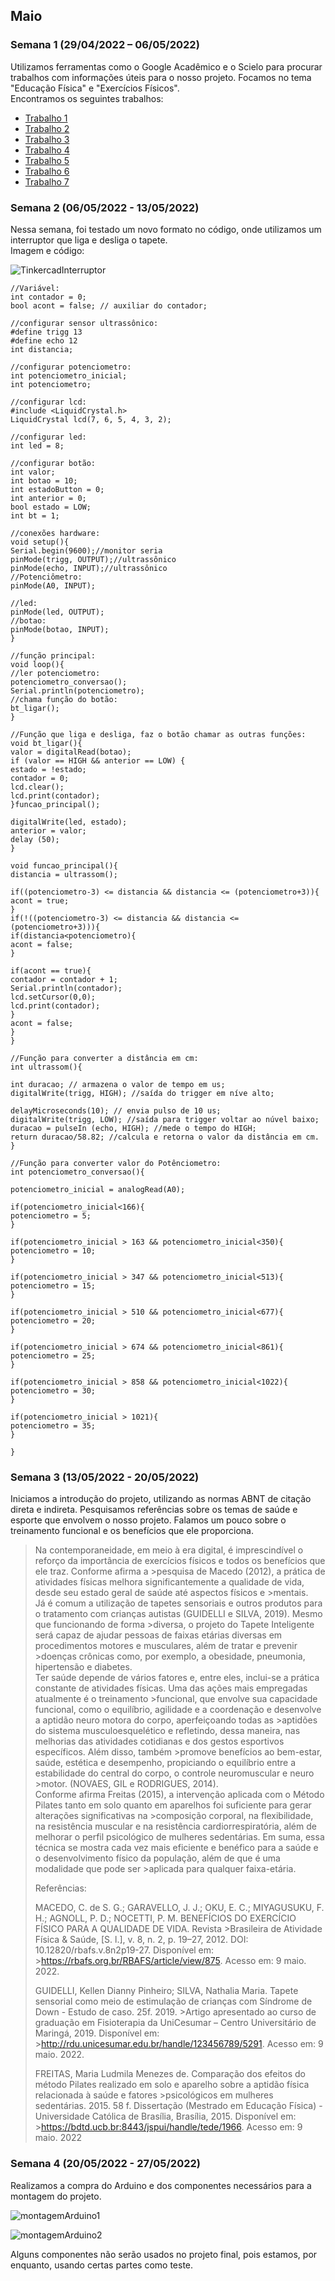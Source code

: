 ## Maio
### Semana 1 (29/04/2022 – 06/05/2022)
Utilizamos ferramentas como o Google Acadêmico e o Scielo para procurar trabalhos com informações úteis para o nosso projeto.
Focamos no tema "Educação Física" e "Exercícios Físicos".  
Encontramos os seguintes trabalhos:
- [Trabalho 1](http://rdu.unicesumar.edu.br/handle/123456789/5291)  
- [Trabalho 2](https://dl.acm.org/doi/abs/10.1145/2632048.2636088)
- [Trabalho 3](https://revista.uniandrade.br/index.php/revistauniandrade/article/view/136)  
- [Trabalho 4](https://rbafs.org.br/RBAFS/article/view/875/1153)
- [Trabalho 5](https://ubibliorum.ubi.pt/handle/10400.6/10182)
- [Trabalho 6](https://www.scielo.br/j/rbem/a/R46f6xRQ35WDwpmM53bHHzd/?lang=pt)
- [Trabalho 7](https://www.scielo.br/j/rbme/a/jRn4KrPT5r6WbG3Q4CWXsgt/?lang=pt)

### Semana 2 (06/05/2022 - 13/05/2022)
Nessa semana, foi testado um novo formato no código, onde utilizamos um interruptor que liga e desliga o tapete.  
Imagem e código:

![TinkercadInterruptor](./img/mai_01.png)  

```
//Variável:
int contador = 0;
bool acont = false; // auxiliar do contador;

//configurar sensor ultrassônico:
#define trigg 13
#define echo 12
int distancia;

//configurar potenciometro:
int potenciometro_inicial;
int potenciometro;

//configurar lcd:
#include <LiquidCrystal.h>
LiquidCrystal lcd(7, 6, 5, 4, 3, 2);

//configurar led:
int led = 8;

//configurar botão:
int valor;
int botao = 10;
int estadoButton = 0;
int anterior = 0;
bool estado = LOW;
int bt = 1;

//conexões hardware:
void setup(){
Serial.begin(9600);//monitor seria
pinMode(trigg, OUTPUT);//ultrassônico
pinMode(echo, INPUT);//ultrassônico
//Potenciômetro:
pinMode(A0, INPUT);

//led:
pinMode(led, OUTPUT);
//botao:
pinMode(botao, INPUT);
}

//função principal:
void loop(){
//ler potenciometro:
potenciometro_conversao();
Serial.println(potenciometro);
//chama função do botão:
bt_ligar();
}

//Função que liga e desliga, faz o botão chamar as outras funções:
void bt_ligar(){
valor = digitalRead(botao);
if (valor == HIGH && anterior == LOW) {
estado = !estado;
contador = 0;
lcd.clear();
lcd.print(contador);
}funcao_principal();

digitalWrite(led, estado);
anterior = valor;
delay (50);
}

void funcao_principal(){
distancia = ultrassom();

if((potenciometro-3) <= distancia && distancia <= (potenciometro+3)){
acont = true;
}
if(!((potenciometro-3) <= distancia && distancia <= (potenciometro+3))){
if(distancia<potenciometro){
acont = false;
}

if(acont == true){
contador = contador + 1;
Serial.println(contador);
lcd.setCursor(0,0);
lcd.print(contador);
}
acont = false;
}
}

//Função para converter a distância em cm:
int ultrassom(){

int duracao; // armazena o valor de tempo em us;
digitalWrite(trigg, HIGH); //saída do trigger em níve alto;

delayMicroseconds(10); // envia pulso de 10 us;
digitalWrite(trigg, LOW); //saída para trigger voltar ao núvel baixo;
duracao = pulseIn (echo, HIGH); //mede o tempo do HIGH;
return duracao/58.82; //calcula e retorna o valor da distância em cm.
}

//Função para converter valor do Potênciometro:
int potenciometro_conversao(){

potenciometro_inicial = analogRead(A0);

if(potenciometro_inicial<166){
potenciometro = 5;
}

if(potenciometro_inicial > 163 && potenciometro_inicial<350){
potenciometro = 10;
}

if(potenciometro_inicial > 347 && potenciometro_inicial<513){
potenciometro = 15;
}

if(potenciometro_inicial > 510 && potenciometro_inicial<677){
potenciometro = 20;
}

if(potenciometro_inicial > 674 && potenciometro_inicial<861){
potenciometro = 25;
}

if(potenciometro_inicial > 858 && potenciometro_inicial<1022){
potenciometro = 30;
}

if(potenciometro_inicial > 1021){
potenciometro = 35;
}

}
```

### Semana 3 (13/05/2022 - 20/05/2022)
Iniciamos a introdução do projeto, utilizando as normas ABNT de citação direta e indireta. Pesquisamos referências sobre os temas de saúde e esporte que envolvem o nosso projeto. Falamos um pouco sobre o treinamento funcional e os benefícios que ele proporciona.

>Na contemporaneidade, em meio à era digital, é imprescindível o reforço da importância de exercícios físicos e todos os benefícios que ele traz. Conforme afirma a >pesquisa de Macedo (2012), a prática de atividades físicas melhora significantemente a qualidade de vida, desde seu estado geral de saúde até aspectos físicos e >mentais.  
>Já é comum a utilização de tapetes sensoriais e outros produtos para o tratamento com crianças autistas (GUIDELLI e SILVA, 2019). Mesmo que funcionando de forma >diversa, o projeto do Tapete Inteligente será capaz de ajudar pessoas de faixas etárias diversas em procedimentos motores e musculares, além de tratar e prevenir >doenças crônicas como, por exemplo, a obesidade, pneumonia, hipertensão e diabetes.  
>Ter saúde depende de vários fatores e, entre eles, inclui-se a prática constante de atividades físicas. Uma das ações mais empregadas atualmente é o treinamento >funcional, que envolve sua capacidade funcional, como o equilíbrio, agilidade e a coordenação e desenvolve a aptidão neuro motora do corpo, aperfeiçoando todas as >aptidões do sistema musculoesquelético e refletindo, dessa maneira, nas melhorias das atividades cotidianas e dos gestos esportivos específicos. Além disso, também >promove benefícios ao bem-estar, saúde, estética e desempenho, propiciando o equilíbrio entre a estabilidade do central do corpo, o controle neuromuscular e neuro >motor. (NOVAES, GIL e RODRIGUES, 2014).  
>Conforme afirma Freitas (2015), a intervenção aplicada com o Método Pilates tanto em solo quanto em aparelhos foi suficiente para gerar alterações significativas na >composição corporal, na flexibilidade, na resistência muscular e na resistência cardiorrespiratória, além de melhorar o perfil psicológico de mulheres sedentárias.
>Em suma, essa técnica se mostra cada vez mais eficiente e benéfico para a saúde e o desenvolvimento físico da população, além de que é uma modalidade que pode ser >aplicada para qualquer faixa-etária.  
>
>Referências:
>
>MACEDO, C. de S. G.; GARAVELLO, J. J.; OKU, E. C.; MIYAGUSUKU, F. H.; AGNOLL, P. D.; NOCETTI, P. M. BENEFÍCIOS DO EXERCÍCIO FÍSICO PARA A QUALIDADE DE VIDA. Revista >Brasileira de Atividade Física & Saúde, [S. l.], v. 8, n. 2, p. 19–27, 2012. DOI: 10.12820/rbafs.v.8n2p19-27. Disponível em: >https://rbafs.org.br/RBAFS/article/view/875. Acesso em: 9 maio. 2022.  
>
>GUIDELLI, Kellen Dianny Pinheiro; SILVA, Nathalia Maria. Tapete sensorial como meio de estimulação de crianças com Síndrome de Down - Estudo de caso. 25f. 2019. >Artigo apresentado ao curso de graduação em Fisioterapia da UniCesumar – Centro Universitário de Maringá, 2019. Disponível em: >http://rdu.unicesumar.edu.br/handle/123456789/5291. Acesso em: 9 maio. 2022. 
> 
>FREITAS, Maria Ludmila Menezes de. Comparação dos efeitos do método Pilates realizado em solo e aparelho sobre a aptidão física relacionada à saúde e fatores >psicológicos em mulheres sedentárias. 2015. 58 f. Dissertação (Mestrado em Educação Física) - Universidade Católica de Brasília, Brasília, 2015. Disponível em: >https://bdtd.ucb.br:8443/jspui/handle/tede/1966. Acesso em: 9 maio. 2022  

### Semana 4 (20/05/2022 - 27/05/2022)
Realizamos a compra do Arduino e dos componentes necessários para a montagem do projeto.

![montagemArduino1](./img/mai_02.jpg)

![montagemArduino2](./img/mai_03.jpg)

Alguns componentes não serão usados no projeto final, pois estamos, por enquanto, usando certas partes como teste.
